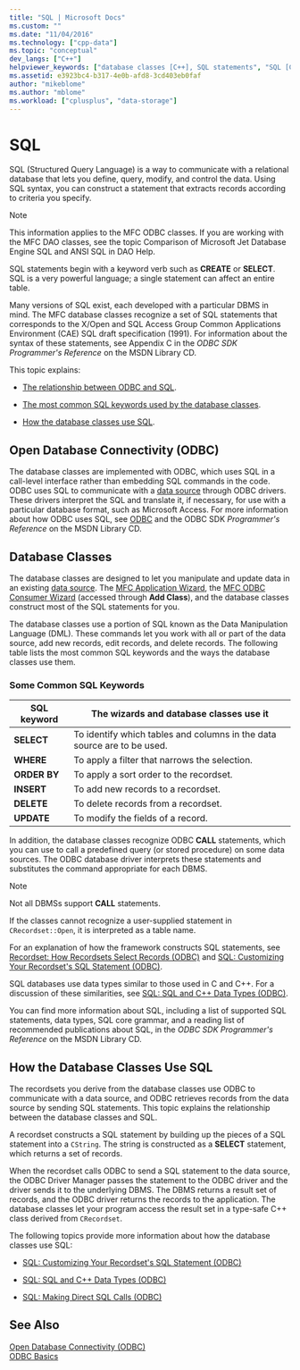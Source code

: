```yaml
---
title: "SQL | Microsoft Docs"
ms.custom: ""
ms.date: "11/04/2016"
ms.technology: ["cpp-data"]
ms.topic: "conceptual"
dev_langs: ["C++"]
helpviewer_keywords: ["database classes [C++], SQL statements", "SQL [C++]", "SQL [C++], ODBC", "ODBC [C++], SQL implementation"]
ms.assetid: e3923bc4-b317-4e0b-afd8-3cd403eb0faf
author: "mikeblome"
ms.author: "mblome"
ms.workload: ["cplusplus", "data-storage"]
---
```

# SQL

SQL (Structured Query Language) is a way to communicate with a relational database that lets you define, query, modify, and control the data. Using SQL syntax, you can construct a statement that extracts records according to criteria you specify.

> [!NOTE]
>  This information applies to the MFC ODBC classes. If you are working with the MFC DAO classes, see the topic Comparison of Microsoft Jet Database Engine SQL and ANSI SQL in DAO Help.

SQL statements begin with a keyword verb such as **CREATE** or **SELECT**. SQL is a very powerful language; a single statement can affect an entire table.

Many versions of SQL exist, each developed with a particular DBMS in mind. The MFC database classes recognize a set of SQL statements that corresponds to the X/Open and SQL Access Group Common Applications Environment (CAE) SQL draft specification (1991). For information about the syntax of these statements, see Appendix C in the *ODBC SDK* *Programmer's Reference* on the MSDN Library CD.

This topic explains:

- [The relationship between ODBC and SQL](#_core_open_database_connectivity_.28.odbc.29).

- [The most common SQL keywords used by the database classes](#_core_the_database_classes).

- [How the database classes use SQL](#_core_how_the_database_classes_use_sql).

##  <a name="_core_open_database_connectivity_.28.odbc.29"></a> Open Database Connectivity (ODBC)

The database classes are implemented with ODBC, which uses SQL in a call-level interface rather than embedding SQL commands in the code. ODBC uses SQL to communicate with a [data source](../../data/odbc/data-source-odbc.md) through ODBC drivers. These drivers interpret the SQL and translate it, if necessary, for use with a particular database format, such as Microsoft Access. For more information about how ODBC uses SQL, see [ODBC](../../data/odbc/odbc-basics.md) and the ODBC SDK *Programmer's Reference* on the MSDN Library CD.

##  <a name="_core_the_database_classes"></a> Database Classes

The database classes are designed to let you manipulate and update data in an existing [data source](../../data/odbc/data-source-odbc.md). The [MFC Application Wizard](../../mfc/reference/database-support-mfc-application-wizard.md), the [MFC ODBC Consumer Wizard](../../mfc/reference/adding-an-mfc-odbc-consumer.md) (accessed through **Add Class**), and the database classes construct most of the SQL statements for you.

The database classes use a portion of SQL known as the Data Manipulation Language (DML). These commands let you work with all or part of the data source, add new records, edit records, and delete records. The following table lists the most common SQL keywords and the ways the database classes use them.

### Some Common SQL Keywords

|SQL keyword|The wizards and database classes use it|
|-----------------|---------------------------------------------|
|**SELECT**|To identify which tables and columns in the data source are to be used.|
|**WHERE**|To apply a filter that narrows the selection.|
|**ORDER BY**|To apply a sort order to the recordset.|
|**INSERT**|To add new records to a recordset.|
|**DELETE**|To delete records from a recordset.|
|**UPDATE**|To modify the fields of a record.|

In addition, the database classes recognize ODBC **CALL** statements, which you can use to call a predefined query (or stored procedure) on some data sources. The ODBC database driver interprets these statements and substitutes the command appropriate for each DBMS.

> [!NOTE]
>  Not all DBMSs support **CALL** statements.

If the classes cannot recognize a user-supplied statement in `CRecordset::Open`, it is interpreted as a table name.

For an explanation of how the framework constructs SQL statements, see [Recordset: How Recordsets Select Records (ODBC)](../../data/odbc/recordset-how-recordsets-select-records-odbc.md) and [SQL: Customizing Your Recordset's SQL Statement (ODBC)](../../data/odbc/sql-customizing-your-recordsets-sql-statement-odbc.md).

SQL databases use data types similar to those used in C and C++. For a discussion of these similarities, see [SQL: SQL and C++ Data Types (ODBC)](../../data/odbc/sql-sql-and-cpp-data-types-odbc.md).

You can find more information about SQL, including a list of supported SQL statements, data types, SQL core grammar, and a reading list of recommended publications about SQL, in the *ODBC SDK* *Programmer's Reference* on the MSDN Library CD.

##  <a name="_core_how_the_database_classes_use_sql"></a> How the Database Classes Use SQL

The recordsets you derive from the database classes use ODBC to communicate with a data source, and ODBC retrieves records from the data source by sending SQL statements. This topic explains the relationship between the database classes and SQL.

A recordset constructs a SQL statement by building up the pieces of a SQL statement into a `CString`. The string is constructed as a **SELECT** statement, which returns a set of records.

When the recordset calls ODBC to send a SQL statement to the data source, the ODBC Driver Manager passes the statement to the ODBC driver and the driver sends it to the underlying DBMS. The DBMS returns a result set of records, and the ODBC driver returns the records to the application. The database classes let your program access the result set in a type-safe C++ class derived from `CRecordset`.

The following topics provide more information about how the database classes use SQL:

- [SQL: Customizing Your Recordset's SQL Statement (ODBC)](../../data/odbc/sql-customizing-your-recordsets-sql-statement-odbc.md)

- [SQL: SQL and C++ Data Types (ODBC)](../../data/odbc/sql-sql-and-cpp-data-types-odbc.md)

- [SQL: Making Direct SQL Calls (ODBC)](../../data/odbc/sql-making-direct-sql-calls-odbc.md)

## See Also

[Open Database Connectivity (ODBC)](../../data/odbc/open-database-connectivity-odbc.md)<br/>
[ODBC Basics](../../data/odbc/odbc-basics.md)